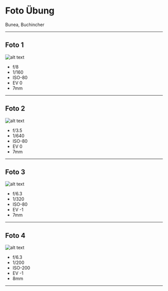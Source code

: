 # Foto Übung
Bunea, Buchincher

<hr>

## Foto 1

![alt text](P1030189.JPG)

- f/8
- 1/160
- ISO-80
- EV 0
- 7mm

<hr>

## Foto 2

![alt text](P1030188.JPG)

- f/3.5
- 1/640
- ISO-80
- EV 0
- 7mm

<hr>

## Foto 3

![alt text](P1030190.JPG)

- f/6.3
- 1/320
- ISO-80
- EV -1
- 7mm

<hr>

## Foto 4

![alt text](P1030192.JPG)

- f/6.3
- 1/200
- ISO-200
- EV -1
- 8mm

<hr>